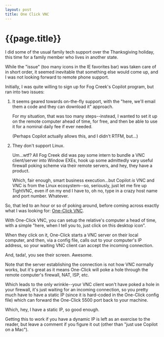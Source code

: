 ```yaml
---
layout: post
title: One Click VNC
---
```


{{page.title}}
==============

I did some of the usual family tech support over the Thanksgiving holiday, this time for a family member who lives in another state.

While the "issue" (too many icons in the IE favorites bar) was taken care of in short order, it seemed inevitable that something else would come up, and I was not looking forward to remote phone support.

Initially, I was quite willing to sign up for Fog Creek's Copilot program, but ran into two issues:

1. It seems geared towards on-the-fly support, with the "here, we'll email them a code and they can download it" approach.

   For my situation, that was too many steps--instead, I wanted to set it up on the remote computer ahead of time, for free, and then be able to use it for a nominal daily fee if ever needed.

   (Perhaps Copilot actually allows this, and I didn't RTFM, but...)

2. They don't support Linux.

   Um...wtf? All Fog Creek did was pay some intern to bundle a VNC client/server into Window EXEs, hook up some admittedly vary useful firewall poking scheme via their remote servers, and hey, they have a product.

   Which, fair enough, smart business execution...but Copilot *is* VNC and VNC is from the Linux ecosystem--so, seriously, just let me fire up TightVNC, even if on my end I have to, oh no, type in a crazy host name and port number. Whatever.

So, that led to an hour or so of poking around, before coming across exactly what I was looking for: [One-Click VNC](http://www.vncscan.com/vs/oneclickVNC.htm).

With One-Click VNC, you can setup the relative's computer a head of time, with a simple "here, when I tell you to, just click on this desktop icon".

When they click on it, One-Click starts a VNC server on their local computer, and then, via a config file, calls out to your computer's IP address, so your waiting VNC client can accept the incoming connection.

And, tada!, you see their screen. Awesome.

Note that the server establishing the connection is not how VNC normally works, but it's great as it means One-Click will poke a hole through the remote computer's firewall, NAT, ISP, etc.

Which leads to the only wrinkle--your VNC client won't have poked a hole in your firewall, it's just waiting for an incoming connection, so you pretty much have to have a static IP (since it is hard-coded in the One-Click config file) which can forward the One-Click 5500 port back to your machine.

Which, hey, I have a static IP, so good enough.

Getting this to work if you have a dynamic IP is left as an exercise to the reader, but leave a comment if you figure it out (other than "just use Copilot on a Mac").


